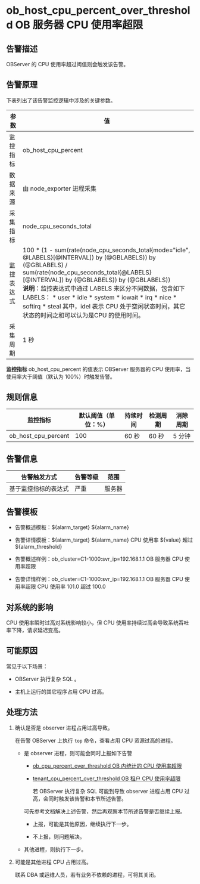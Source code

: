 ob_host_cpu_percent_over_threshold OB 服务器 CPU 使用率超限
========================================================================



**告警描述**
-----------------------------

OBServer 的 CPU 使用率超过阈值则会触发该告警。

告警原理
-------------------------

下表列出了该告警监控逻辑中涉及的关键参数。


|  参数   |                                                                                                                                                                                                                                                                                                                                                               值                                                                                                                                                                                                                                                                                                                                                                |
|-------|--------------------------------------------------------------------------------------------------------------------------------------------------------------------------------------------------------------------------------------------------------------------------------------------------------------------------------------------------------------------------------------------------------------------------------------------------------------------------------------------------------------------------------------------------------------------------------------------------------------------------------------------------------------------------------------------------------------------------------|
| 监控指标  | ob_host_cpu_percent                                                                                                                                                                                                                                                                                                                                                                                                                                                                                                                                                                                                                                                                                                            |
| 数据来源  | 由 node_exporter 进程采集                                                                                                                                                                                                                                                                                                                                                                                                                                                                                                                                                                                                                                                                                                           |
| 采集指标  | node_cpu_seconds_total                                                                                                                                                                                                                                                                                                                                                                                                                                                                                                                                                                                                                                                                                                         |
| 监控表达式 | 100 \* (1 - sum(rate(node_cpu_seconds_total{mode="idle", @LABELS}[@INTERVAL\]) by (@GBLABELS)) by (@GBLABELS) / sum(rate(node_cpu_seconds_total{@LABELS}[@INTERVAL\]) by (@GBLABELS)) by (@GBLABELS)) <br> **说明**：监控表达式中通过 LABELS 来区分不同数据，包含如下 LABELS： * user   * idle   * system   * iowait   * irq   * nice   * softirq   * steal    其中，idel 表示 CPU 处于空闲状态时间，其它状态的时间之和可以认为是CPU 的使用时间。 |
| 采集周期  | 1 秒                                                                                                                                                                                                                                                                                                                                                                                                                                                                                                                                                                                                                                                                                                                            |



**监控指标** ob_host_cpu_percent 的值表示 OBServer 服务器的 CPU 使用率，当使用率大于阈值（默认为 100%）时触发告警。

**规则信息**
-----------------------------



|        监控指标         | 默认阈值（单位：%） | 持续时间 | 检测周期 | 消除周期 |
|---------------------|------------|------|------|------|
| ob_host_cpu_percent | 100        | 60 秒 | 60 秒 | 5 分钟 |



**告警信息**
-----------------------------



|   告警触发方式   | 告警等级 | 范围  |
|------------|------|-----|
| 基于监控指标的表达式 | 严重   | 服务器 |



**告警模板**
-----------------------------

* 告警概述模板：${alarm_target} ${alarm_name}



* 告警详情模板：${alarm_target} ${alarm_name} CPU 使用率 ${value} 超过 ${alarm_threshold}



* 告警概述样例：ob_cluster=C1-1000:svr_ip=192.168.1.1 OB 服务器 CPU 使用率超限



* 告警详情样例：ob_cluster=C1-1000:svr_ip=192.168.1.1 OB 服务器 CPU 使用率超限 CPU 使用率 101.0 超过 100.0






**对系统的影响**
-------------------------------

CPU 使用率瞬时过高对系统影响较小，但 CPU 使用率持续过高会导致系统吞吐率下降，请求延迟变高。

**可能原因**
-----------------------------

常见于以下场景：

* OBServer 执行复杂 SQL 。



* 主机上运行的其它程序占用 CPU 过高。






处理方法
-------------------------

1. 确认是否是 observer 进程占用过高导致。

   在告警 OBServer 上执行 `top` 命令，查看占用 CPU 资源过高的进程。
   * 是 observer 进程，则可能会同时上报如下告警

     * [ob_cpu_percent_over_threshold OB 内统计的 CPU 使用率超限](2.ob-alert/13.the-cpu-usage-of-the-ob_cpu_percent_over_threshold-observer-process-exceeds-the.md)



     * [tenant_cpu_percent_over_threshold OB 租户 CPU 使用率超限](2.ob-alert/35.the-cpu-usage-of-a-tenant_cpu_percent_over_threshold-ob-tenant-exceeds-the.md)

       若 OBServer 执行复杂 SQL 可能到导致 observer 进程占用 CPU 过高，会同时触发该告警和本节所述告警。





     可先参考文档解决上述告警，然后再观察本节所述告警是否继续上报。
     * 上报，可能是其他原因，继续执行下一步。



     * 不上报，则问题解决。






   * 其他进程，则执行下一步。






2. 可能是其他进程 CPU 占用过高。

   联系 DBA 或运维人员，若有业务不依赖的进程，可将其关闭。
